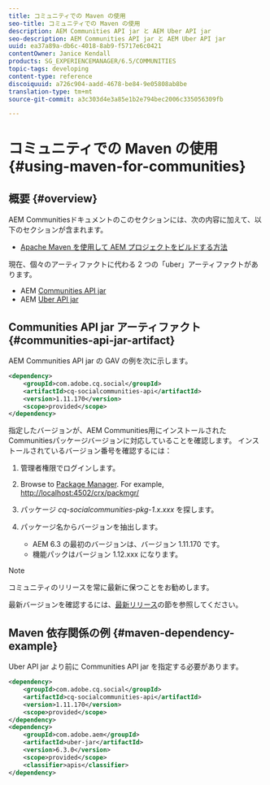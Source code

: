 ```yaml
---
title: コミュニティでの Maven の使用
seo-title: コミュニティでの Maven の使用
description: AEM Communities API jar と AEM Uber API jar
seo-description: AEM Communities API jar と AEM Uber API jar
uuid: ea37a89a-db6c-4018-8ab9-f5717e6c0421
contentOwner: Janice Kendall
products: SG_EXPERIENCEMANAGER/6.5/COMMUNITIES
topic-tags: developing
content-type: reference
discoiquuid: a726c904-aadd-4678-be84-9e05808ab8be
translation-type: tm+mt
source-git-commit: a3c303d4e3a85e1b2e794bec2006c335056309fb

---
```



# コミュニティでの Maven の使用 {#using-maven-for-communities}

## 概要 {#overview}

AEM Communitiesドキュメントのこのセクションには、次の内容に加えて、以下のセクションが含まれます。

* [Apache Maven を使用して AEM プロジェクトをビルドする方法](../../help/sites-developing/ht-projects-maven.md)

現在、個々のアーティファクトに代わる 2 つの「uber」アーティファクトがあります。

* AEM [Communities API jar](#communities-api-jar-artifact)
* AEM [Uber API jar](../../help/sites-developing/ht-projects-maven.md#what-is-the-uberjar)

## Communities API jar アーティファクト {#communities-api-jar-artifact}

AEM Communities API jar の GAV の例を次に示します。

```xml
<dependency>
    <groupId>com.adobe.cq.social</groupId>
    <artifactId>cq-socialcommunities-api</artifactId>
    <version>1.11.170</version>
    <scope>provided</scope>
</dependency>
```

指定したバージョンが、AEM Communities用にインストールされたCommunitiesパッケージバージョンに対応していることを確認します。 インストールされているバージョン番号を確認するには：

1. 管理者権限でログインします。
2. Browse to [Package Manager](../../help/sites-administering/package-manager.md). For example, [http://localhost:4502/crx/packmgr/](http://localhost:4502/crx/packmgr/)

3. パッケージ *cq-socialcommunities-pkg-1.x.xxx* を探します。
4. パッケージ名からバージョンを抽出します。
   * AEM 6.3 の最初のバージョンは、バージョン 1.11.170 です。
   * 機能パックはバージョン 1.12.xxx になります。

>[!NOTE]
>
>コミュニティのリリースを常に最新に保つことをお勧めします。
>
>最新バージョンを確認するには、[最新リリース](deploy-communities.md#latest-releases)の節を参照してください。

## Maven 依存関係の例 {#maven-dependency-example}

Uber API jar より前に Communities API jar を指定する必要があります。

```xml
<dependency>
    <groupId>com.adobe.cq.social</groupId>
    <artifactId>cq-socialcommunities-api</artifactId>
    <version>1.11.170</version>
    <scope>provided</scope>
</dependency>
<dependency>
    <groupId>com.adobe.aem</groupId>
    <artifactId>uber-jar</artifactId>
    <version>6.3.0</version>
    <scope>provided</scope>
    <classifier>apis</classifier>
</dependency>
```
